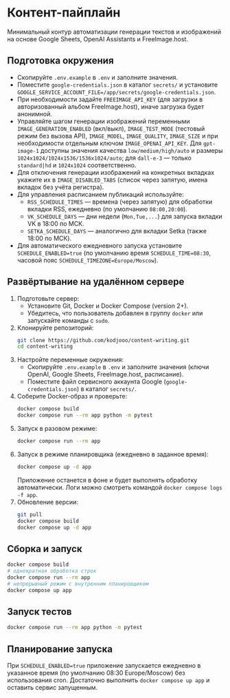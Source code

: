 # Контент-пайплайн

Минимальный контур автоматизации генерации текстов и изображений на основе Google Sheets, OpenAI Assistants и FreeImage.host.

## Подготовка окружения
- Скопируйте `.env.example` в `.env` и заполните значения.
- Поместите `google-credentials.json` в каталог `secrets/` и установите `GOOGLE_SERVICE_ACCOUNT_FILE=/app/secrets/google-credentials.json`.
- При необходимости задайте `FREEIMAGE_API_KEY` (для загрузки в авторизованный альбом FreeImage.host), иначе загрузка будет анонимной.
- Управляйте шагом генерации изображений переменными `IMAGE_GENERATION_ENABLED` (вкл/выкл), `IMAGE_TEST_MODE` (тестовый режим без вызова API), `IMAGE_MODEL`, `IMAGE_QUALITY`, `IMAGE_SIZE` и при необходимости отдельным ключом `IMAGE_OPENAI_API_KEY`. Для `gpt-image-1` доступны значения качества `low/medium/high/auto` и размеры `1024x1024/1024x1536/1536x1024/auto`; для `dall-e-3` — только `standard|hd` и `1024x1024` соответственно.
- Для отключения генерации изображений на конкретных вкладках укажите их в `IMAGE_DISABLED_TABS` (список через запятую, имена вкладок без учёта регистра).
- Для управления расписанием публикаций используйте:
  - `RSS_SCHEDULE_TIMES` — времена (через запятую) для обработки вкладки RSS, ежедневно (по умолчанию `08:00,20:00`).
  - `VK_SCHEDULE_DAYS` — дни недели (`Mon,Tue,...`) для запуска вкладки VK в 18:00 по МСК.
  - `SETKA_SCHEDULE_DAYS` — аналогично для вкладки Setka (также 18:00 по МСК).
- Для автоматического ежедневного запуска установите `SCHEDULE_ENABLED=true` (по умолчанию время `SCHEDULE_TIME=08:30`, часовой пояс `SCHEDULE_TIMEZONE=Europe/Moscow`).

## Развёртывание на удалённом сервере
1. Подготовьте сервер:
   - Установите Git, Docker и Docker Compose (version 2+).
   - Убедитесь, что пользователь добавлен в группу `docker` или запускайте команды с `sudo`.
2. Клонируйте репозиторий:
   ```bash
   git clone https://github.com/kodjooo/content-writing.git
   cd content-writing
   ```
3. Настройте переменные окружения:
   - Скопируйте `.env.example` в `.env` и заполните значения (ключи OpenAI, Google Sheets, FreeImage.host, расписание).
   - Поместите файл сервисного аккаунта Google (`google-credentials.json`) в каталог `secrets/`.
4. Соберите Docker-образ и проверьте:
   ```bash
   docker compose build
   docker compose run --rm app python -m pytest
   ```
5. Запуск в разовом режиме:
   ```bash
   docker compose run --rm app
   ```
6. Запуск в режиме планировщика (ежедневно в заданное время):
   ```bash
   docker compose up -d app
   ```
   Приложение останется в фоне и будет выполнять обработку автоматически. Логи можно смотреть командой `docker compose logs -f app`.
7. Обновление версии:
   ```bash
   git pull
   docker compose build
   docker compose up -d app
   ```

## Сборка и запуск
```bash
docker compose build
# однократная обработка строк
docker compose run --rm app
# непрерывный режим с внутренним планировщиком
docker compose up app
```

## Запуск тестов
```bash
docker compose run --rm app python -m pytest
```

## Планирование запуска
При `SCHEDULE_ENABLED=true` приложение запускается ежедневно в указанное время (по умолчанию 08:30 Europe/Moscow) без использования cron. Достаточно выполнить `docker compose up app` и оставить сервис запущенным.
